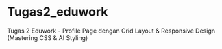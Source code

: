 # Tugas2_eduwork
Tugas 2 Eduwork - Profile Page dengan Grid Layout &amp; Responsive Design (Mastering CSS &amp; AI Styling)
